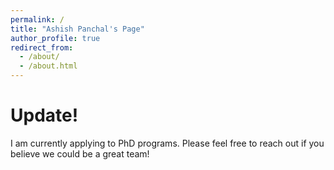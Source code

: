 ```yaml
---
permalink: /
title: "Ashish Panchal's Page"
author_profile: true
redirect_from: 
  - /about/
  - /about.html
---
```

<style> 
Hi!
I am Ashish Panchal and I want to build highly adaptable decision-making  AI to help our society.

At the moment I am working as a Research Associate at The Indian School of Business, with [Professor Vandith Pamuru](https://www.isb.edu/en/research-thought-leadership/faculty/faculty-directory/vandith-pamuru.html).

I am interested in AI's potential to navigate social settings. My primary focus is on real-world, human-AI interaction, where AI can help us make socially-conscious decisions while mitigating harmful societal influences. Furthermore, through autonomous AI decision-making, I aim to augment human capabilities in managing situations beyond our control, such as interactions with other AI agents or unpredictable environmental events.

I'm deeply concerned about the insidious inequities perpetuated by evolving and persistent dogmas that infiltrate AI-powered products and services. Data-driven AI tools can unknowingly perpetuate our own ill-founded and often-forgotten biases. Even when we identify, rectify, and evolve beyond these biases, majority of our transcripts often reflects outdated beliefs. This older, biases forms the omnipresent machine learning and data pipelines, exacerbating the problem.

Therefore, it is paramount that AI learns to evolve and adapt with us, or even better, facilitates our positive evolution!

My explorations have shown that we are quite good at adapting to changes, both big and small. The recent global economic comeback serves as compelling evidence of this! However, unlike humans, current RL agents find it challenging to cope with the non-stationarity inherent in real-life scenarios.

Therefore, as a first step, I aim to instill human-like evolution in AI by studying domains and problems that highlight our capacity to adapt, such as music creation, driving in traffic, and business market interactions, among others.

Human adaptability provides a relevant and accessible starting point for addressing this challenge. The vast amount of data we generate daily offers a rich resource for studying these adaptive strategies. However, I believe that human learning is not the only effective approach. The ability to adjust to environmental changes is a fundamental property throughout the natural world, and studying these diverse adaptive mechanisms can reveal more sophisticated and subtle strategies.

  
To learn more about my recent explorations, please visit my [Projects](https://ashishpanchal33.github.io/publications.html) page. You can also find more about my skills and experience in my [CV](https://ashishpanchal33.github.io/cv.html).
{text-align: justify}</style>


Update!
======
I am currently applying to PhD programs. 
Please feel free to reach out if you believe we could be a great team!
